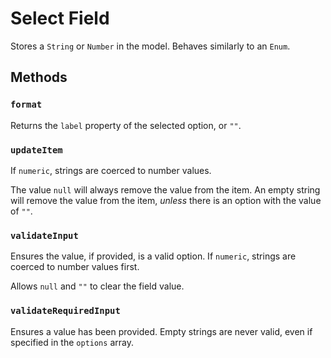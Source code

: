 # Select Field

Stores a `String` or `Number` in the model. Behaves similarly to an `Enum`.

## Methods

### `format`

Returns the `label` property of the selected option, or `""`.

### `updateItem`

If `numeric`, strings are coerced to number values.

The value `null` will always remove the value from the item. An empty string will remove the value from the item, _unless_ there is an option with the value of `""`.

### `validateInput`

Ensures the value, if provided, is a valid option. If `numeric`, strings are coerced to number values first.

Allows `null` and `""` to clear the field value.

### `validateRequiredInput`

Ensures a value has been provided. Empty strings are never valid, even if specified in the `options` array.
